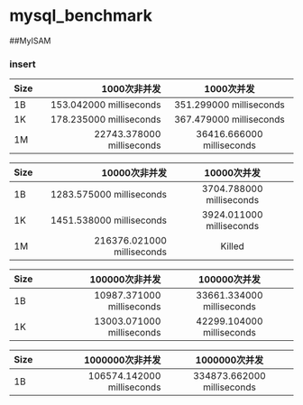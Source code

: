 # mysql_benchmark
##MyISAM
### insert
| Size | 1000次非并发 |  1000次并发  |
| --- | ---:  | :----:  |
| 1B  |   153.042000 milliseconds      |      351.299000 milliseconds  |
| 1K  |    178.235000 milliseconds     |    367.479000 milliseconds  |
| 1M  |    22743.378000 milliseconds     |   36416.666000 milliseconds |

| Size | 10000次非并发 |  10000次并发  |
| --- | ---:  | :----:  |
| 1B  |  1283.575000 milliseconds       |    3704.788000 milliseconds    |
| 1K  |   1451.538000 milliseconds      |     3924.011000 milliseconds |
| 1M  |   216376.021000 milliseconds      |    Killed|

| Size | 100000次非并发 |  100000次并发  |
| --- | ---:  | :----:  |
| 1B  |   10987.371000 milliseconds      |     33661.334000 milliseconds   |
| 1K  |      13003.071000 milliseconds   |    42299.104000 milliseconds  |

| Size | 1000000次非并发 |  1000000次并发  |
| --- | ---:  | :----:  |
| 1B  |   106574.142000 milliseconds      |     334873.662000 milliseconds   |
